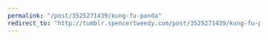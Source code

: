 ```yaml
---
permalink: "/post/3525271439/kung-fu-panda"
redirect_to: "http://tumblr.spencertweedy.com/post/3525271439/kung-fu-panda"
---
```

